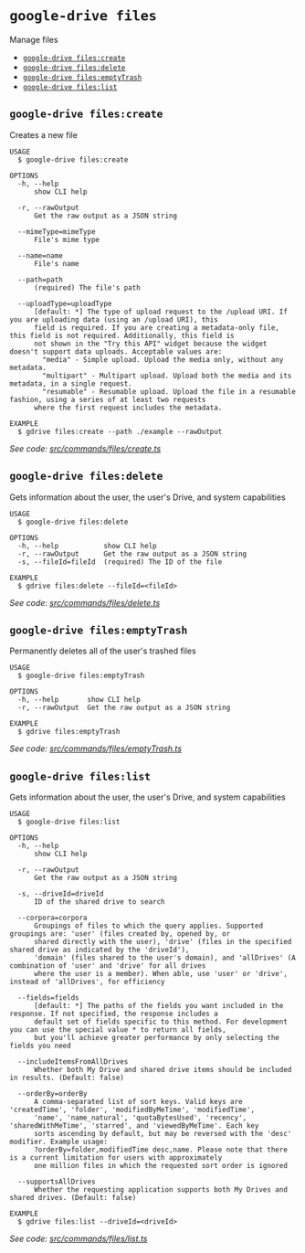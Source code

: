 `google-drive files`
====================

Manage files

* [`google-drive files:create`](#google-drive-filescreate)
* [`google-drive files:delete`](#google-drive-filesdelete)
* [`google-drive files:emptyTrash`](#google-drive-filesemptytrash)
* [`google-drive files:list`](#google-drive-fileslist)

## `google-drive files:create`

Creates a new file

```
USAGE
  $ google-drive files:create

OPTIONS
  -h, --help
      show CLI help

  -r, --rawOutput
      Get the raw output as a JSON string

  --mimeType=mimeType
      File's mime type

  --name=name
      File's name

  --path=path
      (required) The file's path

  --uploadType=uploadType
      [default: *] The type of upload request to the /upload URI. If you are uploading data (using an /upload URI), this 
      field is required. If you are creating a metadata-only file, this field is not required. Additionally, this field is 
      not shown in the "Try this API" widget because the widget doesn't support data uploads. Acceptable values are:
        "media" - Simple upload. Upload the media only, without any metadata. 
        "multipart" - Multipart upload. Upload both the media and its metadata, in a single request.
        "resumable" - Resumable upload. Upload the file in a resumable fashion, using a series of at least two requests 
      where the first request includes the metadata.

EXAMPLE
  $ gdrive files:create --path ./example --rawOutput
```

_See code: [src/commands/files/create.ts](https://github.com/quangvinh2080/google-drive-cli/blob/v0.0.2/src/commands/files/create.ts)_

## `google-drive files:delete`

Gets information about the user, the user's Drive, and system capabilities

```
USAGE
  $ google-drive files:delete

OPTIONS
  -h, --help           show CLI help
  -r, --rawOutput      Get the raw output as a JSON string
  -s, --fileId=fileId  (required) The ID of the file

EXAMPLE
  $ gdrive files:delete --fileId=<fileId>
```

_See code: [src/commands/files/delete.ts](https://github.com/quangvinh2080/google-drive-cli/blob/v0.0.2/src/commands/files/delete.ts)_

## `google-drive files:emptyTrash`

Permanently deletes all of the user's trashed files

```
USAGE
  $ google-drive files:emptyTrash

OPTIONS
  -h, --help       show CLI help
  -r, --rawOutput  Get the raw output as a JSON string

EXAMPLE
  $ gdrive files:emptyTrash
```

_See code: [src/commands/files/emptyTrash.ts](https://github.com/quangvinh2080/google-drive-cli/blob/v0.0.2/src/commands/files/emptyTrash.ts)_

## `google-drive files:list`

Gets information about the user, the user's Drive, and system capabilities

```
USAGE
  $ google-drive files:list

OPTIONS
  -h, --help
      show CLI help

  -r, --rawOutput
      Get the raw output as a JSON string

  -s, --driveId=driveId
      ID of the shared drive to search

  --corpora=corpora
      Groupings of files to which the query applies. Supported groupings are: 'user' (files created by, opened by, or 
      shared directly with the user), 'drive' (files in the specified shared drive as indicated by the 'driveId'), 
      'domain' (files shared to the user's domain), and 'allDrives' (A combination of 'user' and 'drive' for all drives 
      where the user is a member). When able, use 'user' or 'drive', instead of 'allDrives', for efficiency

  --fields=fields
      [default: *] The paths of the fields you want included in the response. If not specified, the response includes a 
      default set of fields specific to this method. For development you can use the special value * to return all fields, 
      but you'll achieve greater performance by only selecting the fields you need

  --includeItemsFromAllDrives
      Whether both My Drive and shared drive items should be included in results. (Default: false)

  --orderBy=orderBy
      A comma-separated list of sort keys. Valid keys are 'createdTime', 'folder', 'modifiedByMeTime', 'modifiedTime', 
      'name', 'name_natural', 'quotaBytesUsed', 'recency', 'sharedWithMeTime', 'starred', and 'viewedByMeTime'. Each key 
      sorts ascending by default, but may be reversed with the 'desc' modifier. Example usage: 
      ?orderBy=folder,modifiedTime desc,name. Please note that there is a current limitation for users with approximately 
      one million files in which the requested sort order is ignored

  --supportsAllDrives
      Whether the requesting application supports both My Drives and shared drives. (Default: false)

EXAMPLE
  $ gdrive files:list --driveId=<driveId>
```

_See code: [src/commands/files/list.ts](https://github.com/quangvinh2080/google-drive-cli/blob/v0.0.2/src/commands/files/list.ts)_
